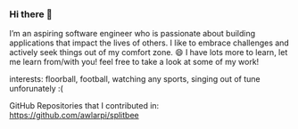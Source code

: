 ### Hi there 👋

I’m an aspiring software engineer who is passionate about building applications that impact the lives of others. I like to embrace challenges and actively seek things out of my comfort zone. 😄 I have lots more to learn, let me learn from/with you!
feel free to take a look at some of my work! 

interests: floorball, football, watching any sports, singing out of tune unforunately :(

GitHub Repositories that I contributed in:
https://github.com/awlarpi/splitbee

<!--
**zhenglong1603/zhenglong1603** is a ✨ _special_ ✨ repository because its `README.md` (this file) appears on your GitHub profile.

Here are some ideas to get you started:

- 🔭 I’m currently working on ...
- 🌱 I’m currently learning ...
- 👯 I’m looking to collaborate on ...
- 🤔 I’m looking for help with ...
- 💬 Ask me about ...
- 📫 How to reach me: ...
- 😄 Pronouns: ...
- ⚡ Fun fact: ...
-->
